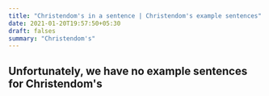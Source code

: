 ```yaml
---
title: "Christendom's in a sentence | Christendom's example sentences"
date: 2021-01-20T19:57:50+05:30
draft: falses
summary: "Christendom's"
---
```

## Unfortunately, we have no example sentences for Christendom's                 
